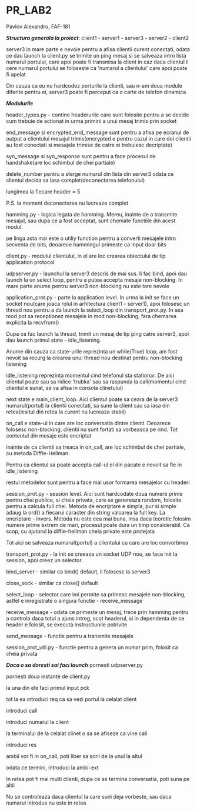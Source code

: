 # PR_LAB2

Pavlov Alexandru, FAF-181

***Structura generala la proiect***:
client1 - server1 - server3 - server2 - client2

server3 in mare parte e nevoie pentru a afisa clientii curent conectati, odata ce dau launch la client.py se trimite un ping mesaj si se salveaza intro lista numarul portului, care apoi poate fi transmisa la client in caz daca clientul il cere
numarul portului se foloseste ca 'numarul a clientului' care apoi poate fi apelat

Din cauza ca eu nu hardcodez porturile la clienti, sau n-am doua module diferite pentru ei, server3 poate fi perceput ca o carte de telefon dinamica

***Modulurile***

header_types.py - contine headerurile care sunt folosite pentru a se decide cum trebuie de actionat in urma primirii a unui mesaj trimis prin socket

  end_message si encrypted_end_message sunt pentru a afisa pe ecranul de output a clientului mesajul trimis(encrypted e pentru cazul in care doi clientii au fost conectati si mesajele trimise de catre ei trebuiesc decriptate)
  
  syn_message si syn_response sunt pentru a face procesul de handshake(are loc schimbul de chei partiale)
  
  delete_number pentru a sterge numarul din lista din server3 odata ce clientul decida sa iasa complet(deconectarea telefonului)
  
  lungimea la fiecare header = 5
  
  P.S. la moment deconectarea nu lucreaza complet
 
hamming.py - logica legata de hamming. Mereu, inainte de a transmite mesajul, sau dupa ce a fost acceptat, sunt chemate functiile din acest modul. 

  pe linga asta mai este o utiliy function pentru a converti mesajele intro secventa de bits, deoarece hammingul primeste ca input doar bits
  
client.py - modulul clientului, in el are loc crearea obiectului de tip application protocol

udpserver.py - launchul la server3 descris de mai sus. Ii fac bind, apoi dau launch la un select loop, pentru a putea accepta mesaje non-blocking. In mare parte anume pentru server3 non-blocking nu este tare nevoie

application_prot.py - parte la application level. In urma la init se face un socket nou(care joaca rolul in arhitectura client1 - server1), apoi folosesc un thread nou pentru a da launch la select_loop din transport_prot.py. In asa mod pot sa receptionez mesajele in mod non-blocking, fara chemarea explicita la recvfrom()

  Dupa ce fac launch la thread, trimit un mesaj de tip ping catre server3, apoi dau launch primul state - idle_listening.
  
  Anume din cauza ca state-urile reprezinta un while(True) loop, am fost nevoit sa recurg la crearea unui thread nou destinat pentru non-blocking listening
  
  idle_listening reprezinta momentul cind telefonul sta stationar. De aici clientul poate sau sa ridice 'trubka' sau sa raspunda la call(momentul cind clientul e sunat, se va afisa in consola clinetului)
  
  next state e main_client_loop. Aici clientul poate sa ceara de la server3 numarul(portul) la clientii conectati, sa sune la client sau sa iasa din retea(iesitul din retea la curent nu lucreaza stabil)
  
  on_call e state-ul in care are loc conversatia dintre clienti. Deoarece folosesc non-blocking, clientii nu sunt fortati sa vorbeasca pe rind. Tot contentul din mesaje este encriptat
  
  inainte de ca clientii sa treaca in on_call, are loc schimbul de chei partiale, cu metoda Diffie-Hellman.
  
  Pentru ca clientul sa poate accepta call-ul el din pacate e nevoit sa fie in idle_listening
  
  restul metodelor sunt pentru a face mai usor formarea mesajelor cu headeri
  
session_prot.py - session level. Aici sunt hardcodate doua numere prime pentru chei publice, si cheia privata, care se genereaza random, folosite pentru a calcula full chei. Metoda de encriptare e simpla, pur si simple adaug la ord() a fiecarui caracter din string valoarea la full key. La encriptare - invers. Metoda nu este cea mai buna, insa daca teoretic folosim numere prime extrem de mari, procesul poate dura un timp considerabil. Ca scop, cu ajutorul la diffie-hellman cheia private este protejata
  
  Tot aici se salveaza numarul(portul) a clientului cu care are loc convorbirea

transport_prot.py - la init se creeaza un socket UDP nou, se face init la session, apoi creez un selector. 

  bind_server - similar ca bind() default, il folosesc la server3
  
  close_sock - similar ca close() default
  
  select_loop - selector care imi permite sa primesc mesajele non-blocking, astfel e inregistrate o singura functie - receive_message
  
  receive_message - odata ce primeste un mesaj, trece prin hamming pentru a controla daca totul a ajuns intreg, scot headerul, si in dependenta de ce header e folosit, se executa instructiunile potrivite
  
  send_message - functie pentru a transmite mesajele
  
session_prot_util.py - functie pentru a genera un numar prim, folosit ca cheia privata

***Daca o sa doresti sai faci launch***
pornesti udpserver.py

pornesti doua instante de client.py

la una din ele faci primul input pck

tot la ea introduci req ca sa vezi portul la celalat client

introduci call

introduci numarul la client

la terminalul de la celalat clinet o sa se afiseze ca vine call

introduci res

ambii vor fi in on_call, poti liber sa scrii de la unul la altul

odata ce termini, introduci la ambii ext

In retea pot fi mai multi clienti, dupa ce se termina conversatia, poti suna pe altii

Nu se controleaza daca clientul la care suni deja vorbeste, sau daca numarul introdus nu este in retea
